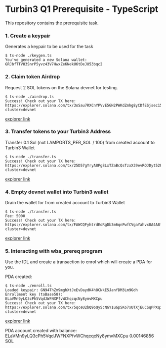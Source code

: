 # Turbin3 Q1 Prerequisite - TypeScript

This repository contains the prerequisite task.

### 1. Create a keypair

Generates a keypair to be used for the task

```
$ ts-node ./keygen.ts
You've generated a new Solana wallet: GRJbfTTV83SnrP5yvz43V7HwxZeKNekU6tDeJU53bqc2
```

### 2. Claim token Airdrop

Request 2 SOL tokens on the Solana devnet for testing.

```
$ ts-node ./airdrop.ts
Success! Check out your TX here: https://explorer.solana.com/tx/3oSau7RXCnYPVvE5GH2PWKdZmhg8yCDfESjsec15SkKhkPq2njea2EggfhzpBfJf1RXXX4yNA7d2y5fvyaBuRfYm?cluster=devnet
```

[explorer link](https://explorer.solana.com/tx/3oSau7RXCnYPVvE5GH2PWKdZmhg8yCDfESjsec15SkKhkPq2njea2EggfhzpBfJf1RXXX4yNA7d2y5fvyaBuRfYm?cluster=devnet)

### 3. Transfer tokens to your Turbin3 Address

Transfer 0.1 Sol (not LAMPORTS_PER_SOL / 100) from created account to Turbin3 Wallet

```
$ ts-node ./transfer.ts
Success! Check out your TX here: https://explorer.solana.com/tx/25D57gYryA8Pg8LxTZaBcQsTzxX39evRQJDyt52UvmkuvAeY9FEjix6oA4TcSn6fUwoxYentAw7Zadt1fyWPioxn?cluster=devnet
```

[explorer link](https://explorer.solana.com/tx/25D57gYryA8Pg8LxTZaBcQsTzxX39evRQJDyt52UvmkuvAeY9FEjix6oA4TcSn6fUwoxYentAw7Zadt1fyWPioxn?cluster=devnet)

### 4. Empty devnet wallet into Turbin3 wallet

Drain the wallet for from created account to Turbin3 Wallet

```
$ ts-node ./transfer.ts
Fee: 5000
Success! Check out your TX here: https://explorer.solana.com/tx/FAWCQFyhtrdEoRgDb3m6qnPwfCVgaYahvx8A4A8fBKq2kxdo7cCzeKEJMYRMF7Gs9HcH8me9hFhZ9TzeBotMYf1?cluster=devnet
```

[explorer link](https://explorer.solana.com/tx/FAWCQFyhtrdEoRgDb3m6qnPwfCVgaYahvx8A4A8fBKq2kxdo7cCzeKEJMYRMF7Gs9HcH8me9hFhZ9TzeBotMYf1?cluster=devnet)

### 5. Interacting with wba_prereq program

Use the IDL and create a transaction to enrol which will create a PDA for you.

PDA created:

```
$ ts-node ./enroll.ts
Loaded keypair: GN94ThZm9mghXtJxEvDaydK4h8CNkE5JanfDM3Lm9Gdh
Enrollment key (toBase58): ELaVMn9yLQ3cPh5VqdJWFNXPfvWChqcqcNy8ymvMXCpu
Success! Check out your TX here: https://explorer.solana.com/tx/5qceU2bQ9oQyScNGY1uGpSKo7xUTXjEuCSqPPXqijJYWpZGbsvc7eEnEZw3F2BfTMdn2QSca5CA457eV1ejFKt8V?cluster=devnet
```

[explorer link](https://explorer.solana.com/tx/5qceU2bQ9oQyScNGY1uGpSKo7xUTXjEuCSqPPXqijJYWpZGbsvc7eEnEZw3F2BfTMdn2QSca5CA457eV1ejFKt8V?cluster=devnet)

PDA account created with balance:
ELaVMn9yLQ3cPh5VqdJWFNXPfvWChqcqcNy8ymvMXCpu
0.00146856 SOL
